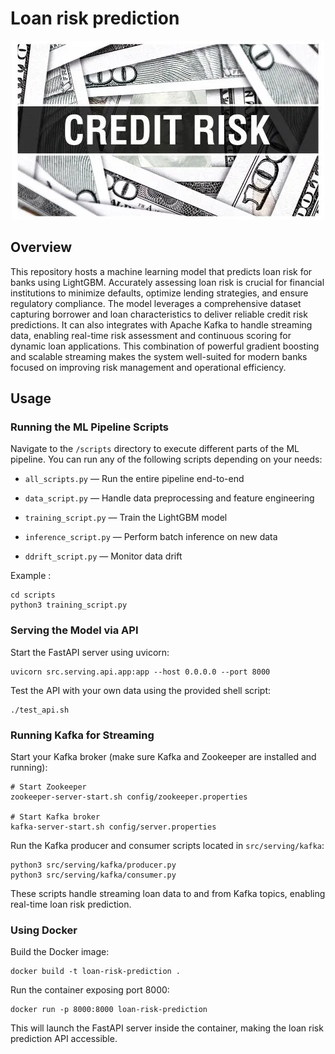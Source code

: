 # Loan risk prediction

<p align="center">
  <img src="credit.png"/>
</p>

## Overview

This repository hosts a machine learning model that predicts loan risk for banks using LightGBM. Accurately assessing loan risk is crucial for financial institutions to minimize defaults, optimize lending strategies, and ensure regulatory compliance. The model leverages a comprehensive dataset capturing borrower and loan characteristics to deliver reliable credit risk predictions. It can also integrates with Apache Kafka to handle streaming data, enabling real-time risk assessment and continuous scoring for dynamic loan applications. This combination of powerful gradient boosting and scalable streaming makes the system well-suited for modern banks focused on improving risk management and operational efficiency.

## Usage

### Running the ML Pipeline Scripts

Navigate to the `/scripts` directory to execute different parts of the ML pipeline. You can run any of the following scripts depending on your needs:

- `all_scripts.py` — Run the entire pipeline end-to-end

- `data_script.py` — Handle data preprocessing and feature engineering

- `training_script.py` — Train the LightGBM model

- `inference_script.py` — Perform batch inference on new data

- `ddrift_script.py` — Monitor data drift

Example : 
```
cd scripts
python3 training_script.py
```

### Serving the Model via API

Start the FastAPI server using uvicorn:

```
uvicorn src.serving.api.app:app --host 0.0.0.0 --port 8000

```

Test the API with your own data using the provided shell script:

```
./test_api.sh

```

### Running Kafka for Streaming

Start your Kafka broker (make sure Kafka and Zookeeper are installed and running):

```
# Start Zookeeper
zookeeper-server-start.sh config/zookeeper.properties

# Start Kafka broker
kafka-server-start.sh config/server.properties

```
Run the Kafka producer and consumer scripts located in `src/serving/kafka`:

```
python3 src/serving/kafka/producer.py
python3 src/serving/kafka/consumer.py
```
These scripts handle streaming loan data to and from Kafka topics, enabling real-time loan risk prediction.

### Using Docker

Build the Docker image:

```
docker build -t loan-risk-prediction .
```

Run the container exposing port 8000:
```
docker run -p 8000:8000 loan-risk-prediction

```

This will launch the FastAPI server inside the container, making the loan risk prediction API accessible.
